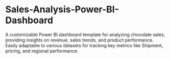 # Sales-Analysis-Power-BI-Dashboard
A customizable Power BI dashboard template for analyzing chocolate sales, providing insights on revenue, sales trends, and product performance. Easily adaptable to various datasets for tracking key metrics like Shipment, pricing, and regional performance.
